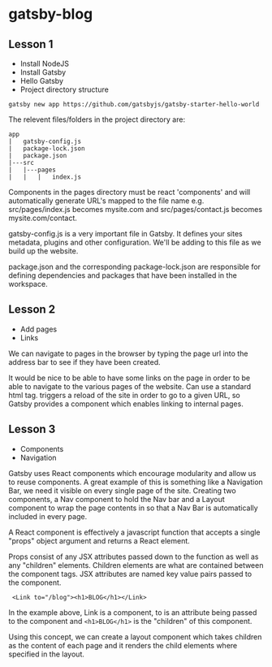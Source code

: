 # gatsby-blog

## Lesson 1
* Install NodeJS
* Install Gatsby
* Hello Gatsby
* Project directory structure

```gatsby new app https://github.com/gatsbyjs/gatsby-starter-hello-world```

The relevent files/folders in the project directory are:

```
app
|   gatsby-config.js
|   package-lock.json
|   package.json
|---src
|   |---pages
|   |   |   index.js
```

Components in the pages directory must be react 'components' and will automatically generate URL's mapped to the file name e.g. src/pages/index.js becomes mysite.com and src/pages/contact.js becomes mysite.com/contact.

gatsby-config.js is a very important file in Gatsby. It defines your sites metadata, plugins and other configuration. We'll be adding to this file as we build up the website.

package.json and the corresponding package-lock.json are responsible for defining dependencies and packages that have been installed in the workspace.

## Lesson 2
* Add pages
* Links

We can navigate to pages in the browser by typing the page url into the address bar to see if they have been created.

It would be nice to be able to have some links on the page in order to be able to navigate to the various pages of the website. Can use a standard html <a> tag.
<a> triggers a reload of the site in order to go to a given URL, so Gatsby provides a <Link> component which enables linking to internal pages.

## Lesson 3
* Components
* Navigation

Gatsby uses React components which encourage modularity and allow us to reuse components. A great example of this is something like a Navigation Bar, we need it visible on every single page of the site.
Creating two components, a Nav component to hold the Nav bar and a Layout component to wrap the page contents in so that a Nav Bar is automatically included in every page.

A React component is effectively a javascript function that accepts a single "props" object argument and returns a React element. 

Props consist of any JSX attributes passed down to the function as well as any "children" elements. Children elements are what are contained between the component tags. JSX attributes are named key value pairs passed to the component.

``` <Link to="/blog"><h1>BLOG</h1></Link>```

In the example above, Link is a component, to is an attribute being passed to the component and ```<h1>BLOG</h1>``` is the "children" of this component.

Using this concept, we can create a layout component which takes children as the content of each page and it renders the child elements where specified in the layout.